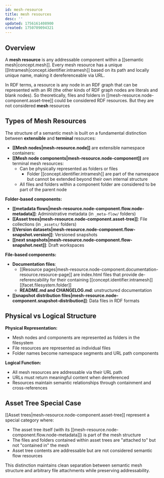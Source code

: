 ```yaml
---
id: mesh-resource
title: mesh resources
desc: ''
updated: 1756161408900
created: 1750709094321
---
```


## Overview

A **mesh resource** is any addressable component within a [[semantic mesh|concept.mesh]]. Every mesh resource has a unique [[Intramesh|concept.identifier.intramesh]] based on its path and locally unique name, making it dereferenceable via URL.

In RDF terms, a resource is any node in an RDF graph that can be represented with an IRI (the other kinds of RDF graph nodes are literals and blank nodes). So theoretically, files and folders in [[mesh-resource.node-component.asset-tree]] could be considered RDF resources. But they are not considered **mesh** resources

## Types of Mesh Resources

The structure of a semantic mesh is built on a fundamental distinction between **extensible** and **terminal** resources:

- **[[Mesh nodes|mesh-resource.node]]** are extensible namespace containers:
- **[[Mesh node components|mesh-resource.node-component]]** are terminal mesh resources:
  - Can be physically represented as folders or files
    - Folder [[concept.identifier.intramesh]] are part of the namespace but cannot be extended beyond their own internal structure
  - All files and folders within a component folder are considered to be part of the parent node

**Folder-based components:**


- **[[metadata flows|mesh-resource.node-component.flow.node-metadata]]**: Administrative metadata (in `_meta-flow/` folders)
- **[[Asset trees|mesh-resource.node-component.asset-tree]]**: File collections (in `_assets/` folders)
- **[[Version datasets|mesh-resource.node-component.flow-snapshot.version]]**: Versioned snapshots
- **[[next snapshots|mesh-resource.node-component.flow-snapshot.next]]**: Draft workspaces

**File-based components:**
- **Documentation files**: 
  - [[Resource pages|mesh-resource.node-component.documentation-resource.resource-page]] are index.html files that provide de-referencability for their containing [[concept.identifier.intramesh]] [[facet.filesystem.folder]]
  - **README.md and CHANGELOG.md**: unstructured documentation
- **[[snapshot distribution files|mesh-resource.node-component.snapshot-distribution]]**: Data files in RDF formats

## Physical vs Logical Structure

**Physical Representation:**
- Mesh nodes and components are represented as folders in the filesystem
- File resources are represented as individual files
- Folder names become namespace segments and URL path components

**Logical Function:**
- All mesh resources are addressable via their URL path
- URLs must return meaningful content when dereferenced
- Resources maintain semantic relationships through containment and cross-references

## Asset Tree Special Case

[[Asset trees|mesh-resource.node-component.asset-tree]] represent a special category where:
- The asset tree itself (with its [[mesh-resource.node-component.flow.node-metadata]]) is part of the mesh structure
- The files and folders contained within asset trees are "attached to" but not "contained in" the mesh
- Asset tree contents are addressable but are not considered semantic flow resources

This distinction maintains clean separation between semantic mesh structure and arbitrary file attachments while preserving addressability.
